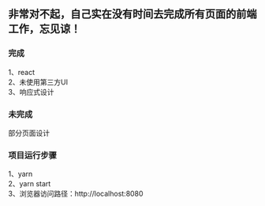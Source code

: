 ## 非常对不起，自己实在没有时间去完成所有页面的前端工作，忘见谅！
### 完成
 1、react  
 2、未使用第三方UI  
 3、响应式设计  
### 未完成
 部分页面设计

 ### 项目运行步骤
1、yarn  
2、yarn start  
3、浏览器访问路径：http://localhost:8080